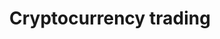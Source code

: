 ---
layout: topic
permalink: /learning/cryptocurrency-trading/
id: cryptotrading
hide_navigation: true
title: Cryptocurrency trading
infos:
  title: Cryptocurrency trading
  days: 48
  description: Learn how to trade cryptocurrencies and build a portfolio in one month
resources:
  - title: Trading for dummies
    url: https://www.amazon.com/Trading-Dummies-Michael-Griffis/dp/0764556894
  - title: Should You Invest in Cryptocurrencies?
    url: https://medium.com/learning-lab/should-you-invest-in-cryptocurrencies-9380c803885a
  - title: Read This Before Starting with Your Cryptocurrency Portfolio
    url: https://medium.com/learning-lab/read-this-before-starting-with-your-cryptocurrency-portfolio-4bcb029eec0f
  - title: Become a Better Crypto Trader with Technical and Chart Analysis
    url: https://medium.com/learning-lab/become-a-better-crypto-trader-with-technical-and-chart-analysis-1496b2fc6b85
  - title: Manage Your Cryptocurrency Portfolio and Track Your Profits
    url: https://medium.com/learning-lab/manage-your-cryptocurrency-portfolio-and-track-your-profits-f5ba747a0158
  - title: A Step by Step Guide on Investing in Your First Cryptocurrency
    url: https://medium.com/learning-lab/a-step-by-step-guide-on-investing-in-your-first-cryptocurrency-1e89c9fadbb2
projects_ideas:
  - title: Build a portfolio of cryptocurrencies
  - title: Spend one day on day trading
  - title: Play with the trading simulators
experiences:
  - title: How I learnt about trading and started to invest 1000 € in cryptocurrencies
    url: https://medium.com/learning-lab/how-i-learnt-about-cryptocurrencies-trading-and-started-to-invest-c426ca4ae1df
    source: medium.com
    author: Sandoche Adittane
projects_outcome:
  - name: Guides (5 articles) & Portfolio of 1000 €
    type: Post
    url: https://medium.com/learning-lab/how-i-learnt-about-cryptocurrencies-trading-and-started-to-invest-c426ca4ae1df
    author: Sandoche Adittane
---